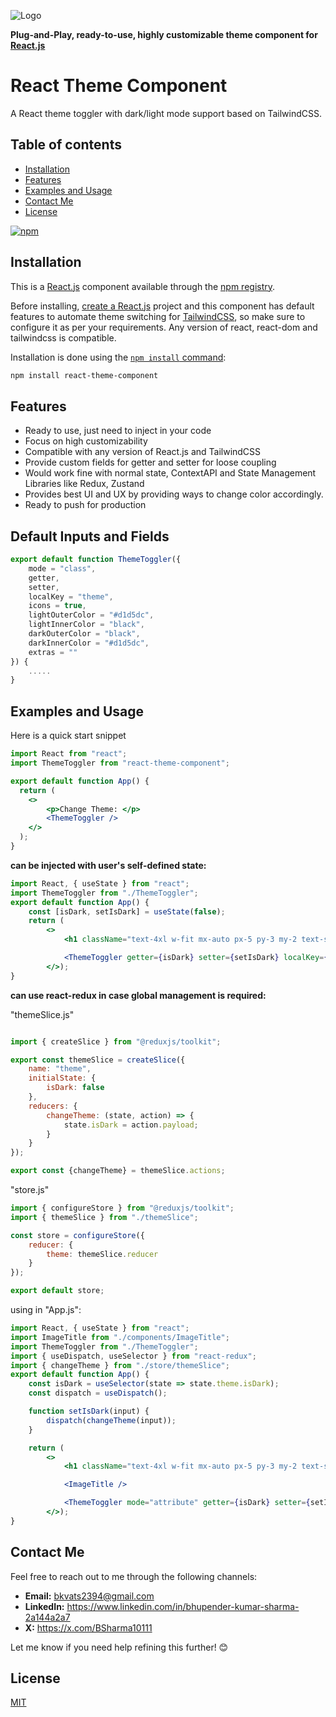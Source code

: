 
![Logo](https://res.cloudinary.com/duhmeadz6/image/upload/v1759164576/icon_rtc_potrzz.jpg)



**Plug-and-Play, ready-to-use, highly customizable theme component for [React.js](https://react.dev/)**

# React Theme Component

A React theme toggler with dark/light mode support based on TailwindCSS.


## Table of contents

- [Installation](#installation)
- [Features](#features)
- [Examples and Usage](#examples-and-usage)
- [Contact Me](#contact-me)
- [License](#license)

[![npm][npm-image]][npm-url]

[npm-image]: https://res.cloudinary.com/duhmeadz6/image/upload/v1759219823/npm_version_badge_gj4zpj.svg
[npm-url]: https://www.npmjs.com/package/react-theme-component

## Installation

This is a [React.js](https://react.dev/) component available through the
[npm registry](https://www.npmjs.com/).

Before installing, [create a React.js](https://react.dev/learn/react-compiler/installation) project and this component has default features to automate theme switching for [TailwindCSS](https://tailwindcss.com/docs/installation/using-vite), so make sure to configure it as per your requirements.
Any version of react, react-dom and tailwindcss is compatible.

Installation is done using the
[`npm install` command](https://docs.npmjs.com/getting-started/installing-npm-packages-locally):

```bash
npm install react-theme-component
```

## Features

  * Ready to use, just need to inject in your code
  * Focus on high customizability
  * Compatible with any version of React.js and TailwindCSS
  * Provide custom fields for getter and setter for loose coupling
  * Would work fine with normal state, ContextAPI and State Management Libraries like Redux, Zustand
  * Provides best UI and UX by providing ways to change color accordingly.
  * Ready to push for production


## Default Inputs and Fields

```jsx
export default function ThemeToggler({
    mode = "class",
    getter,
    setter,
    localKey = "theme",
    icons = true,
    lightOuterColor = "#d1d5dc",
    lightInnerColor = "black",
    darkOuterColor = "black",
    darkInnerColor = "#d1d5dc",
    extras = ""
}) {
    .....
}
```

## Examples and Usage

Here is a quick start snippet

```jsx
import React from "react";
import ThemeToggler from "react-theme-component";

export default function App() {
  return (
    <>
        <p>Change Theme: </p>
        <ThemeToggler />
    </>
  );
}
```

**can be injected with user's self-defined state:**

```jsx
import React, { useState } from "react";
import ThemeToggler from "./ThemeToggler";
export default function App() {
    const [isDark, setIsDark] = useState(false);
    return (
        <>
            <h1 className="text-4xl w-fit mx-auto px-5 py-3 my-2 text-slate-800 dark:text-neutral-400 dark:shadow-slate-900 rounded-2xl">{isDark ? "Dark Theme" : "Light Theme"}</h1>

            <ThemeToggler getter={isDark} setter={setIsDark} localKey={"theme-key"} />
        </>);
}
```
**can use react-redux in case global management is required:**

"themeSlice.js"

```jsx

import { createSlice } from "@reduxjs/toolkit";

export const themeSlice = createSlice({
    name: "theme",
    initialState: {
        isDark: false
    },
    reducers: {
        changeTheme: (state, action) => {
            state.isDark = action.payload;
        }
    }
});

export const {changeTheme} = themeSlice.actions;
```

"store.js"

```jsx
import { configureStore } from "@reduxjs/toolkit";
import { themeSlice } from "./themeSlice";

const store = configureStore({
    reducer: {
        theme: themeSlice.reducer
    }
});

export default store;
```

using in "App.js":

```jsx
import React, { useState } from "react";
import ImageTitle from "./components/ImageTitle";
import ThemeToggler from "./ThemeToggler";
import { useDispatch, useSelector } from "react-redux";
import { changeTheme } from "./store/themeSlice";
export default function App() {
    const isDark = useSelector(state => state.theme.isDark);
    const dispatch = useDispatch();

    function setIsDark(input) {
        dispatch(changeTheme(input));
    }

    return (
        <>
            <h1 className="text-4xl w-fit mx-auto px-5 py-3 my-2 text-slate-800 dark:text-neutral-400 dark:shadow-slate-900 rounded-2xl">{isDark ? "Dark Theme" : "Light Theme"}</h1>

            <ImageTitle />

            <ThemeToggler mode="attribute" getter={isDark} setter={setIsDark} icons={true} darkOuterColor={"#3579e6"} darkInnerColor={"#203352"} />
        </>);
}
```

## Contact Me

Feel free to reach out to me through the following channels:
- **Email:** bkvats2394@gmail.com
- **LinkedIn:** https://www.linkedin.com/in/bhupender-kumar-sharma-2a144a2a7
- **X:** https://x.com/BSharma10111

Let me know if you need help refining this further! 😊

## License

  [MIT](LICENSE)
